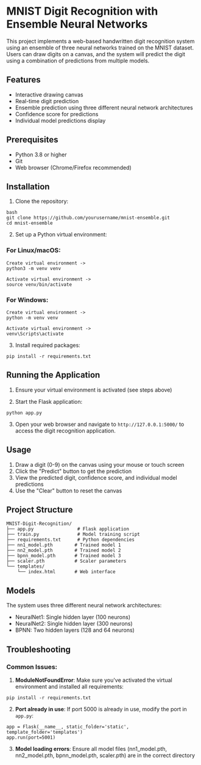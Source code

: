 # MNIST Digit Recognition with Ensemble Neural Networks

This project implements a web-based handwritten digit recognition system using an ensemble of three neural networks trained on the MNIST dataset. Users can draw digits on a canvas, and the system will predict the digit using a combination of predictions from multiple models.

## Features
- Interactive drawing canvas
- Real-time digit prediction
- Ensemble prediction using three different neural network architectures
- Confidence score for predictions
- Individual model predictions display

## Prerequisites
- Python 3.8 or higher
- Git
- Web browser (Chrome/Firefox recommended)

## Installation

1. Clone the repository:
```
bash
git clone https://github.com/yourusername/mnist-ensemble.git
cd mnist-ensemble
```

2. Set up a Python virtual environment:

### For Linux/macOS:
```
Create virtual environment ->
python3 -m venv venv

Activate virtual environment ->
source venv/bin/activate
```

### For Windows:
```
Create virtual environment ->
python -m venv venv

Activate virtual environment ->
venv\Scripts\activate
```

3. Install required packages:
```
pip install -r requirements.txt
```

## Running the Application

1. Ensure your virtual environment is activated (see steps above)

2. Start the Flask application:
```
python app.py
```

3. Open your web browser and navigate to `http://127.0.0.1:5000/` to access the digit recognition application.


## Usage
1. Draw a digit (0-9) on the canvas using your mouse or touch screen
2. Click the "Predict" button to get the prediction
3. View the predicted digit, confidence score, and individual model predictions
4. Use the "Clear" button to reset the canvas

## Project Structure
```
MNIST-Digit-Recognition/
├── app.py                # Flask application
├── train.py              # Model training script
├── requirements.txt      # Python dependencies
├── nn1_model.pth        # Trained model 1
├── nn2_model.pth        # Trained model 2
├── bpnn_model.pth       # Trained model 3
├── scaler.pth           # Scaler parameters
└── templates/
    └── index.html       # Web interface
```


## Models
The system uses three different neural network architectures:
- NeuralNet1: Single hidden layer (100 neurons)
- NeuralNet2: Single hidden layer (300 neurons)
- BPNN: Two hidden layers (128 and 64 neurons)

## Troubleshooting

### Common Issues:

1. **ModuleNotFoundError**: Make sure you've activated the virtual environment and installed all requirements:
```
pip install -r requirements.txt
```

2. **Port already in use**: If port 5000 is already in use, modify the port in `app.py`:
```
app = Flask(__name__, static_folder='static', template_folder='templates')
app.run(port=5001)
```

3. **Model loading errors**: Ensure all model files (nn1_model.pth, nn2_model.pth, bpnn_model.pth, scaler.pth) are in the correct directory

